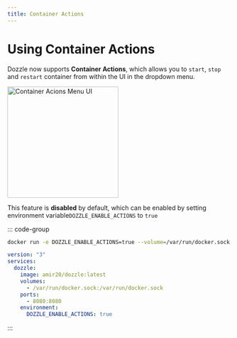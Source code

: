 ```yaml
---
title: Container Actions
---
```


# Using Container Actions

Dozzle now supports **Container Actions**, which allows you to `start`, `stop` and `restart` container from within the UI in the dropdown menu.

<img title="Container Actions" alt="Container Acions Menu UI" width="250" src="../../.vitepress/theme/media/dozzle-ui-actions.png">

This feature is **disabled** by default, which can be enabled by setting environment variable`DOZZLE_ENABLE_ACTIONS` to `true`

::: code-group

```sh
docker run -e DOZZLE_ENABLE_ACTIONS=true --volume=/var/run/docker.sock:/var/run/docker.sock -p 8080:8080 amir20/dozzle
```

```yaml [docker-compose.yml]
version: "3"
services:
  dozzle:
    image: amir20/dozzle:latest
    volumes:
      - /var/run/docker.sock:/var/run/docker.sock
    ports:
      - 8080:8080
    environment:
      DOZZLE_ENABLE_ACTIONS: true
```

:::
